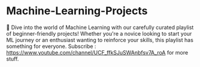 # Machine-Learning-Projects
🚀 Dive into the world of Machine Learning with our carefully curated playlist of beginner-friendly projects! Whether you're a novice looking to start your ML journey or an enthusiast wanting to reinforce your skills, this playlist has something for everyone.
 Subscribe : https://www.youtube.com/channel/UCF_ffkSJuSWAnbfsv7A_roA for more stuff.
